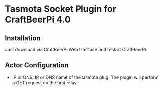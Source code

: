 # Tasmota Socket Plugin for CraftBeerPi 4.0

## Installation

Just download via CraftBeerPi Web Interface and restart CraftBeerPi.

## Actor Configuration

* IP or DNS: IP or DNS name of the tasmota plug. The plugin will perform a GET request on the first
  relay
